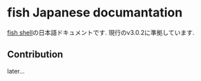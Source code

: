 # fish Japanese documantation

[fish shell](https://fishshell.com/)の日本語ドキュメントです.
現行のv3.0.2に準拠しています.

## Contribution

later...
